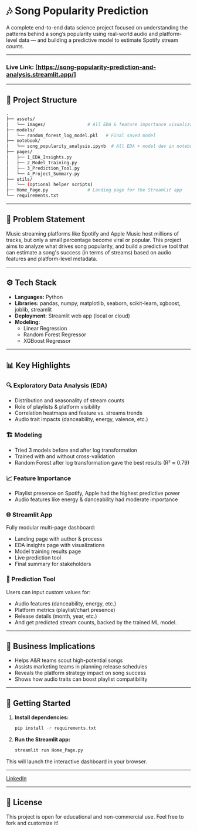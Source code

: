 # 🎶 Song Popularity Prediction

A complete end-to-end data science project focused on understanding the patterns behind a song’s popularity using real-world audio and platform-level data — and building a predictive model to estimate Spotify stream counts.

---
### Live Link: [https://song-popularity-prediction-and-analysis.streamlit.app/]
---

## 📁 Project Structure

```bash
.
├── assets/
│   └── images/                # All EDA & feature importance visualizations
├── models/
│   └── random_forest_log_model.pkl   # Final saved model
├── notebook/
│   └── song_popularity_analysis.ipynb  # All EDA + model dev in notebook
├── pages/
│   ├── 1_EDA_Insights.py
│   ├── 2_Model_Training.py
│   ├── 3_Prediction_Tool.py
│   └── 4_Project_Summary.py
├── utils/
│   └── (optional helper scripts)
├── Home_Page.py               # Landing page for the Streamlit app
└── requirements.txt
```

---

## 🧠 Problem Statement

Music streaming platforms like Spotify and Apple Music host millions of tracks, but only a small percentage become viral or popular. This project aims to analyze what drives song popularity, and build a predictive tool that can estimate a song's success (in terms of streams) based on audio features and platform-level metadata.

---

## ⚙️ Tech Stack

- **Languages:** Python
- **Libraries:** pandas, numpy, matplotlib, seaborn, scikit-learn, xgboost, joblib, streamlit
- **Deployment:** Streamlit web app (local or cloud)
- **Modeling:**
    - Linear Regression
    - Random Forest Regressor
    - XGBoost Regressor

---

## 📊 Key Highlights

### 🔍 Exploratory Data Analysis (EDA)
- Distribution and seasonality of stream counts
- Role of playlists & platform visibility
- Correlation heatmaps and feature vs. streams trends
- Audio trait impacts (danceability, energy, valence, etc.)

### 🏗️ Modeling
- Tried 3 models before and after log transformation
- Trained with and without cross-validation
- Random Forest after log transformation gave the best results (R² ≈ 0.79)

### 📈 Feature Importance
- Playlist presence on Spotify, Apple had the highest predictive power
- Audio features like energy & danceability had moderate importance

### 🌐 Streamlit App
Fully modular multi-page dashboard:
- Landing page with author & process
- EDA insights page with visualizations
- Model training results page
- Live prediction tool
- Final summary for stakeholders

### 🔮 Prediction Tool
Users can input custom values for:
- Audio features (danceability, energy, etc.)
- Platform metrics (playlist/chart presence)
- Release details (month, year, etc.)
- And get predicted stream counts, backed by the trained ML model.

---

## 💼 Business Implications

- Helps A&R teams scout high-potential songs
- Assists marketing teams in planning release schedules
- Reveals the platform strategy impact on song success
- Shows how audio traits can boost playlist compatibility

---

## 🚀 Getting Started

1. **Install dependencies:**
    ```bash
    pip install -r requirements.txt
    ```

2. **Run the Streamlit app:**
    ```bash
    streamlit run Home_Page.py
    ```

This will launch the interactive dashboard in your browser.

---

  
[LinkedIn](https://www.linkedin.com/in/kunaldrawal/)

---

## 🧾 License

This project is open for educational and non-commercial use. Feel free to fork and customize it!




